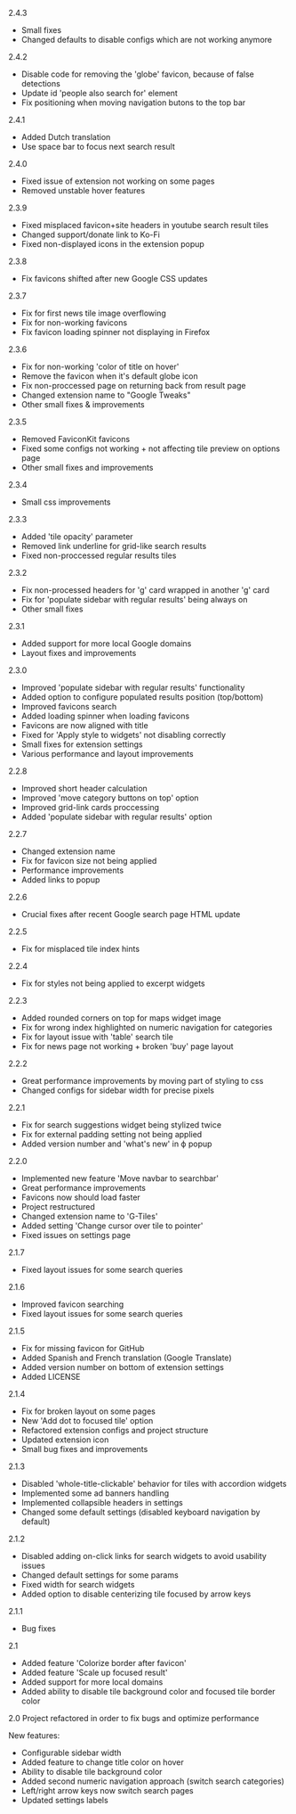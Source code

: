 2.4.3
- Small fixes
- Changed defaults to disable configs which are not working anymore

2.4.2
- Disable code for removing the 'globe' favicon, because of false detections
- Update id 'people also search for' element
- Fix positioning when moving navigation butons to the top bar

2.4.1
- Added Dutch translation
- Use space bar to focus next search result

2.4.0
- Fixed issue of extension not working on some pages
- Removed unstable hover features

2.3.9
- Fixed misplaced favicon+site headers in youtube search result tiles
- Changed support/donate link to Ko-Fi
- Fixed non-displayed icons in the extension popup

2.3.8
- Fix favicons shifted after new Google CSS updates

2.3.7
- Fix for first news tile image overflowing
- Fix for non-working favicons
- Fix favicon loading spinner not displaying in Firefox

2.3.6
- Fix for non-working 'color of title on hover'
- Remove the favicon when it's default globe icon
- Fix non-proccessed page on returning back from result page
- Changed extension name to "Google Tweaks"
- Other small fixes & improvements

2.3.5
- Removed FaviconKit favicons
- Fixed some configs not working + not affecting tile preview on options page
- Other small fixes and improvements

2.3.4
- Small css improvements

2.3.3
- Added 'tile opacity' parameter
- Removed link underline for grid-like search results
- Fixed non-proccessed regular results tiles

2.3.2
- Fix non-processed headers for 'g' card wrapped in another 'g' card
- Fix for 'populate sidebar with regular results' being always on
- Other small fixes

2.3.1
- Added support for more local Google domains
- Layout fixes and improvements

2.3.0
- Improved 'populate sidebar with regular results' functionality
- Added option to configure populated results position (top/bottom)
- Improved favicons search
- Added loading spinner when loading favicons
- Favicons are now aligned with title
- Fixed for 'Apply style to widgets' not disabling correctly
- Small fixes for extension settings
- Various performance and layout improvements

2.2.8 
- Improved short header calculation
- Improved 'move category buttons on top' option
- Improved grid-link cards proccessing
- Added 'populate sidebar with regular results' option

2.2.7
- Changed extension name
- Fix for favicon size not being applied
- Performance improvements
- Added links to popup

2.2.6
- Crucial fixes after recent Google search page HTML update

2.2.5
- Fix for misplaced tile index hints

2.2.4
- Fix for styles not being applied to excerpt widgets

2.2.3
- Added rounded corners on top for maps widget image
- Fix for wrong index highlighted on numeric navigation for categories
- Fix for layout issue with 'table' search tile
- Fix for news page not working + broken 'buy' page layout

2.2.2
- Great performance improvements by moving part of styling to css
- Changed configs for sidebar width for precise pixels

2.2.1
- Fix for search suggestions widget being stylized twice
- Fix for external padding setting not being applied
- Added version number and 'what's new' in ф popup

2.2.0
- Implemented new feature 'Move navbar to searchbar'
- Great performance improvements
- Favicons now should load faster
- Project restructured
- Changed extension name to 'G-Tiles'
- Added setting 'Change cursor over tile to pointer'
- Fixed issues on settings page

2.1.7
- Fixed layout issues for some search queries

2.1.6
- Improved favicon searching
- Fixed layout issues for some search queries

2.1.5
- Fix for missing favicon for GitHub
- Added Spanish and French translation (Google Translate)
- Added version number on bottom of extension settings
- Added LICENSE

2.1.4
- Fix for broken layout on some pages
- New 'Add dot to focused tile' option
- Refactored extension configs and project structure
- Updated extension icon
- Small bug fixes and improvements

2.1.3
- Disabled 'whole-title-clickable' behavior for tiles with accordion widgets
- Implemented some ad banners handling
- Implemented collapsible headers in settings
- Changed some default settings (disabled keyboard navigation by default)

2.1.2
- Disabled adding on-click links for search widgets to avoid usability issues
- Changed default settings for some params
- Fixed width for search widgets 
- Added option to disable centerizing tile focused by arrow keys

2.1.1
- Bug fixes

2.1
- Added feature 'Colorize border after favicon'
- Added feature 'Scale up focused result'
- Added support for more local domains
- Added ability to disable tile background color and focused tile border color

2.0
Project refactored in order to fix bugs and optimize performance

New features:
- Configurable sidebar width
- Added feature to change title color on hover
- Ability to disable tile background color
- Added second numeric navigation approach (switch search categories)
- Left/right arrow keys now switch search pages
- Updated settings labels


